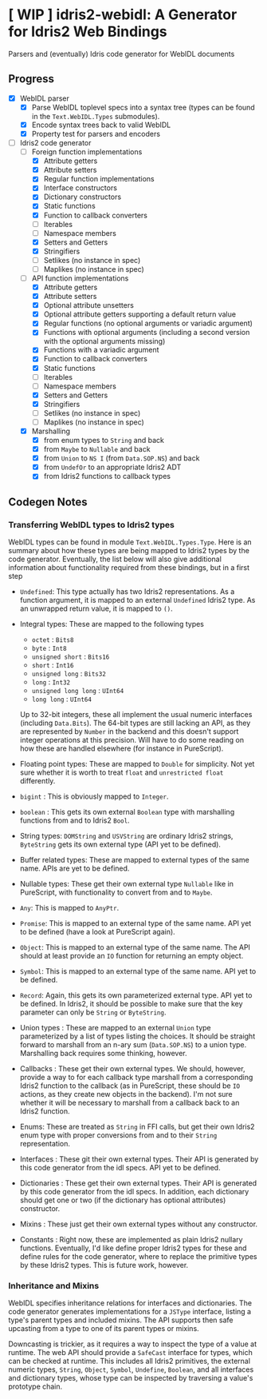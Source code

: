 # [ WIP ] idris2-webidl: A Generator for Idris2 Web Bindings

Parsers and (eventually) Idris code generator for WebIDL documents

## Progress

- [x] WebIDL parser
  - [x] Parse WebIDL toplevel specs into a syntax tree
        (types can be found in the `Text.WebIDL.Types` submodules).
  - [x] Encode syntax trees back to valid WebIDL
  - [x] Property test for parsers and encoders
- [ ] Idris2 code generator
  - [ ] Foreign function implementations
    - [x] Attribute getters
    - [x] Attribute setters
    - [x] Regular function implementations
    - [x] Interface constructors
    - [x] Dictionary constructors
    - [x] Static functions
    - [x] Function to callback converters
    - [ ] Iterables
    - [ ] Namespace members
    - [x] Setters and Getters
    - [x] Stringifiers
    - [ ] Setlikes (no instance in spec)
    - [ ] Maplikes (no instance in spec)
  - [ ] API function implementations
    - [x] Attribute getters
    - [x] Attribute setters
    - [x] Optional attribute unsetters
    - [x] Optional attribute getters supporting a default return value
    - [x] Regular functions (no optional arguments or variadic argument)
    - [x] Functions with optional arguments
          (including a second version with the optional arguments
          missing)
    - [x] Functions with a variadic argument
    - [x] Function to callback converters
    - [x] Static functions
    - [ ] Iterables
    - [ ] Namespace members
    - [x] Setters and Getters
    - [x] Stringifiers
    - [ ] Setlikes (no instance in spec)
    - [ ] Maplikes (no instance in spec)
  - [x] Marshalling
    - [x] from enum types to `String` and back
    - [x] from `Maybe` to `Nullable` and back
    - [x] from `Union` to `NS I` (from `Data.SOP.NS`) and back
    - [x] from `UndefOr` to an appropriate Idris2 ADT
    - [x] from Idris2 functions to callback types

## Codegen Notes

### Transferring WebIDL types to Idris2 types

WebIDL types can be found in module `Text.WebIDL.Types.Type`.
Here is an summary about how these types are being mapped to
Idris2 types by the code generator. Eventually, the list below
will also give additional information about functionality
required from these bindings, but in a first step

* `Undefined`: This type actually has two Idris2 representations.
   As a function argument, it is mapped to an external
   `Undefined` Idris2 type. As an unwrapped return value, it
   is mapped to `()`.

* Integral types: These are mapped to the following types
  * `octet` : `Bits8`
  * `byte` : `Int8`
  * `unsigned short` : `Bits16`
  * `short` : `Int16`
  * `unsigned long` : `Bits32`
  * `long` : `Int32`
  * `unsigned long long` : `UInt64`
  * `long long` : `UInt64`

  Up to 32-bit integers, these all implement the usual numeric
  interfaces (including `Data.Bits`). The 64-bit types are
  still lacking an API, as they are represented by `Number`
  in the backend and this doesn't support integer operations
  at this precision. Will have to do some reading on how these
  are handled elsewhere (for instance in PureScript).

* Floating point types: These are mapped to `Double` for
  simplicity. Not yet sure whether it is worth to treat `float`
  and `unrestricted float` differently.

* `bigint` : This is obviously mapped to `Integer`.

* `boolean` : This gets its own external `Boolean` type with
   marshalling functions from and to Idris2 `Bool`.

* String types: `DOMString` and `USVString` are ordinary Idris2
  strings, `ByteString` gets its own external type (API yet to be
  defined).

* Buffer related types: These are mapped to external types
  of the same name. APIs are yet to be defined.

* Nullable types: These get their own external type `Nullable`
  like in PureScript, with functionality to convert from
  and to `Maybe`.

* `Any`: This is mapped to `AnyPtr`.

* `Promise`: This is mapped to an external type of the same name.
  API yet to be defined (have a look at PureScript again).

* `Object`: This is mapped to an external type of the same name.
  The API should at least provide an `IO` function for returning an
  empty object.

* `Symbol`: This is mapped to an external type of the same name.
  API yet to be defined.

* `Record`: Again, this gets its own parameterized external type.
   API yet to be defined. In Idris2, it should be possible to
   make sure that the key parameter can only be `String`
   or `ByteString`.

* Union types : These are mapped to an external `Union` type
  parameterized by a list of types listing the choices.
  It should be straight forward to marshall from an n-ary sum
  (`Data.SOP.NS`) to a union type. Marshalling back requires some
  thinking, however.

* Callbacks : These get their own external types. We should, however,
  provide a way to for each callback type marshall from a corresponding
  Idris2 function to the callback (as in PureScript, these should be
  `IO` actions, as they create new objects in the backend). I'm not
  sure whether it will be necessary to marshall from a callback
  back to an Idris2 function.

* Enums: These are treated as `String` in FFI calls, but
  get their own Idris2 enum type with proper conversions
  from and to their `String` representation.

* Interfaces : These git their own external types. Their API is generated
  by this code generator from the idl specs.
  API yet to be defined.

* Dictionaries : These get their own external types. Their API is generated
  by this code generator from the idl specs. In addition, each dictionary
  should get one or two (if the dictionary has optional attributes)
  constructor.

* Mixins : These just get their own external types without any
  constructor.

* Constants : Right now, these are implemented as plain Idris2
  nullary functions. Eventually, I'd like define proper Idris2 types
  for these and define rules for the code generator, where to
  replace the primitive types by these Idris2 types. This is future work,
  however.

### Inheritance and Mixins

WebIDL specifies inheritance relations for interfaces and dictionaries.
The code generator generates implementations for a `JSType` interface,
listing a type's parent types and included mixins. The API supports
then safe upcasting from a type to one of its parent types or mixins.

Downcasting is trickier, as it requires a way to inspect the
type of a value at runtime. The web API should provide a `SafeCast` interface
for types, which can be checked at runtime. This includes
all Idris2 primitives, the external numeric types, `String`, `Object`,
`Symbol`, `Undefine`, `Boolean`, and all interfaces and dictionary types,
whose type can be inspected by traversing a value's prototype chain.

